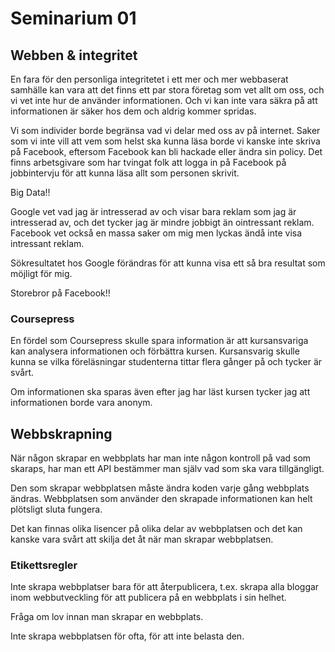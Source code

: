 Seminarium 01
=============


Webben & integritet
-------------------

En fara för den personliga integritetet i ett mer och mer webbaserat samhälle kan vara att det finns ett par stora företag som vet allt om oss, och vi vet inte hur de använder informationen. Och vi kan inte vara säkra på att informationen är säker hos dem och aldrig kommer spridas.

Vi som individer borde begränsa vad vi delar med oss av på internet. Saker som vi inte vill att vem som helst ska kunna läsa borde vi kanske inte skriva på Facebook, eftersom Facebook kan bli hackade eller ändra sin policy. Det finns arbetsgivare som har tvingat folk att logga in på Facebook på jobbintervju för att kunna läsa allt som personen skrivit.

Big Data!!

Google vet vad jag är intresserad av och visar bara reklam som jag är intresserad av, och det tycker jag är mindre jobbigt än ointressant reklam. Facebook vet också en massa saker om mig men lyckas ändå inte visa intressant reklam.

Sökresultatet hos Google förändras för att kunna visa ett så bra resultat som möjligt för mig.

Storebror på Facebook!!

### Coursepress

En fördel som Coursepress skulle spara information är att kursansvariga kan analysera informationen och förbättra kursen. Kursansvarig skulle kunna se vilka föreläsningar studenterna tittar flera gånger på och tycker är svårt.

Om informationen ska sparas även efter jag har läst kursen tycker jag att informationen borde vara anonym.

Webbskrapning
-------------

När någon skrapar en webbplats har man inte någon kontroll på vad som skaraps, har man ett API bestämmer man själv vad som ska vara tillgängligt.

Den som skrapar webbplatsen måste ändra koden varje gång webbplats ändras. Webbplatsen som använder den skrapade informationen kan helt plötsligt sluta fungera.

Det kan finnas olika lisencer på olika delar av webbplatsen och det kan kanske vara svårt att skilja det åt när man skrapar webbplatsen.

### Etikettsregler

Inte skrapa webbplatser bara för att återpublicera, t.ex. skrapa alla bloggar inom webbutveckling för att publicera på en webbplats i sin helhet.

Fråga om lov innan man skrapar en webbplats.

Inte skrapa webbplatsen för ofta, för att inte belasta den.
